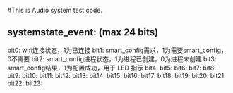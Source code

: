 #This is Audio system test code.

## systemstate_event: (max 24 bits)
bit0: wifi连接状态，1为已连接
bit1: smart_config需求，1为需要smart_config，0不需要
bit2: smart_config进程状态，1为进程已创建，0为进程未创建
bit3: smart_config结果，1为配置成功，用于 LED 指示
bit4: 
bit5: 
bit6: 
bit7: 
bit8: 
bit9: 
bit10: 
bit11: 
bit12: 
bit13: 
bit14: 
bit15: 
bit16: 
bit17: 
bit18: 
bit19: 
bit20: 
bit21: 
bit22: 
bit23: 

